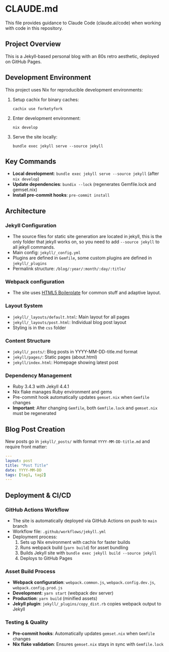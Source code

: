 # CLAUDE.md

This file provides guidance to Claude Code (claude.ai/code) when working with code in this repository.

## Project Overview

This is a Jekyll-based personal blog with an 80s retro aesthetic, deployed on GitHub Pages.

## Development Environment

This project uses Nix for reproducible development environments:

1. Setup cachix for binary caches:
   ```shell
   cachix use forketyfork
   ```

2. Enter development environment:
   ```shell
   nix develop
   ```

3. Serve the site locally:
   ```shell
   bundle exec jekyll serve --source jekyll
   ```

## Key Commands

- **Local development**: `bundle exec jekyll serve --source jekyll` (after `nix develop`)
- **Update dependencies**: `bundix --lock` (regenerates Gemfile.lock and gemset.nix)
- **Install pre-commit hooks**: `pre-commit install`

## Architecture

### Jekyll Configuration
- The source files for static site generation are located in jekyll, this is the only folder that jekyll works on, so you need to add `--source jekyll` to all jekyll commands.
- Main config: `jekyll/_config.yml` 
- Plugins are defined in `Gemfile`, some custom plugins are defined in `jekyll/_plugins`
- Permalink structure: `/blog/:year/:month/:day/:title/`

### Webpack configuration
- The site uses [HTML5 Boilerplate](https://github.com/h5bp/html5-boilerplate) for common stuff and adaptive layout.

### Layout System
- `jekyll/_layouts/default.html`: Main layout for all pages
- `jekyll/_layouts/post.html`: Individual blog post layout
- Styling is in the `css` folder

### Content Structure
- `jekyll/_posts/`: Blog posts in YYYY-MM-DD-title.md format
- `jekyll/pages/`: Static pages (about.html)
- `jekyll/index.html`: Homepage showing latest post

### Dependency Management
- Ruby 3.4.3 with Jekyll 4.4.1
- Nix flake manages Ruby environment and gems
- Pre-commit hook automatically updates `gemset.nix` when `Gemfile` changes
- **Important**: After changing `Gemfile`, both `Gemfile.lock` and `gemset.nix` must be regenerated

## Blog Post Creation

New posts go in `jekyll/_posts/` with format `YYYY-MM-DD-title.md` and require front matter:
```yaml
---
layout: post
title: "Post Title"
date: YYYY-MM-DD
tags: [tag1, tag2]
---
```

## Deployment & CI/CD

### GitHub Actions Workflow
- The site is automatically deployed via GitHub Actions on push to `main` branch
- Workflow file: `.github/workflows/jekyll.yml`
- Deployment process:
  1. Sets up Nix environment with cachix for faster builds
  2. Runs webpack build (`yarn build`) for asset bundling
  3. Builds Jekyll site with `bundle exec jekyll build --source jekyll`
  4. Deploys to GitHub Pages

### Asset Build Process
- **Webpack configuration**: `webpack.common.js`, `webpack.config.dev.js`, `webpack.config.prod.js`
- **Development**: `yarn start` (webpack dev server)
- **Production**: `yarn build` (minified assets)
- **Jekyll plugin**: `jekyll/_plugins/copy_dist.rb` copies webpack output to Jekyll

### Testing & Quality
- **Pre-commit hooks**: Automatically updates `gemset.nix` when `Gemfile` changes
- **Nix flake validation**: Ensures `gemset.nix` stays in sync with `Gemfile.lock`